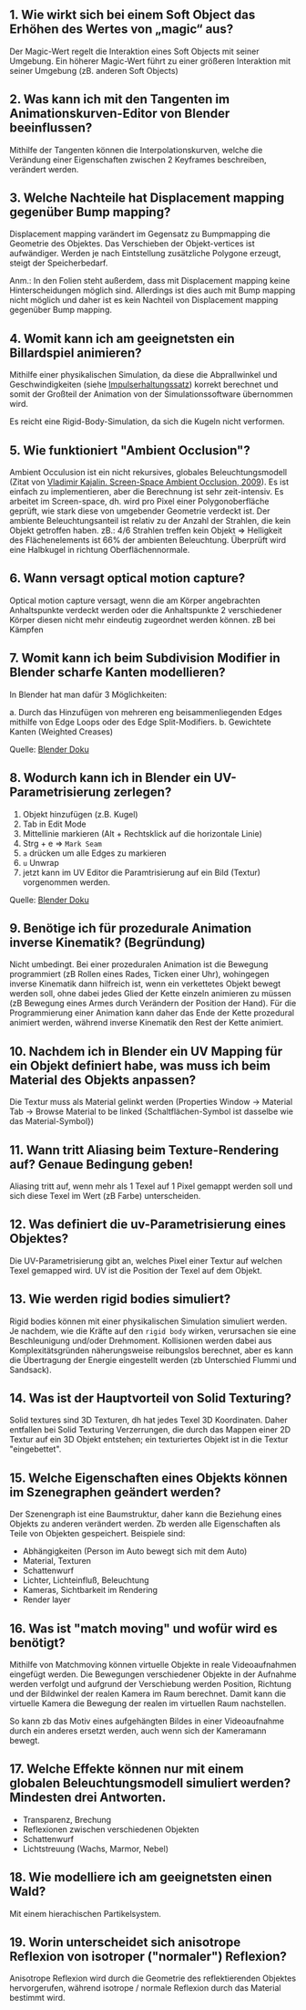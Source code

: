 ## 1. Wie wirkt sich bei einem Soft Object das Erhöhen des Wertes von „magic“ aus?

Der Magic-Wert regelt die Interaktion eines Soft Objects mit seiner Umgebung. Ein höherer Magic-Wert führt zu einer größeren Interaktion mit seiner Umgebung (zB. anderen Soft Objects)

## 2. Was kann ich mit den Tangenten im Animationskurven-Editor von Blender beeinflussen?

Mithilfe der Tangenten können die Interpolationskurven, welche die Verändung einer Eigenschaften zwischen 2 Keyframes beschreiben, verändert werden.

## 3. Welche Nachteile hat Displacement mapping gegenüber Bump mapping?

Displacement mapping varändert im Gegensatz zu Bumpmapping die Geometrie des Objektes. Das Verschieben der Objekt-vertices ist aufwändiger. Werden je nach Eintstellung zusätzliche Polygone erzeugt, steigt der Speicherbedarf.

Anm.: In den Folien steht außerdem, dass mit Displacement mapping keine Hinterscheidungen möglich sind. Allerdings ist dies auch mit Bump mapping nicht möglich und daher ist es kein Nachteil von Displacement mapping gegenüber Bump mapping.

## 4. Womit kann ich am geeignetsten ein Billardspiel animieren?

Mithilfe einer physikalischen Simulation, da diese die Abprallwinkel und Geschwindigkeiten (siehe [Impulserhaltungssatz](https://de.wikipedia.org/wiki/Impulserhaltungssatz)) korrekt berechnet und somit der Großteil der Animation von der Simulationssoftware übernommen wird.

Es reicht eine Rigid-Body-Simulation, da sich die Kugeln nicht verformen.

## 5. Wie funktioniert "Ambient Occlusion"?

Ambient Occulusion ist ein nicht rekursives, globales Beleuchtungsmodell (Zitat von [Vladimir Kajalin. Screen-Space Ambient Occlusion, 2009](http://w3-o.cs.hm.edu/~nischwit/Hauptseminar/2009/Seminararbeit_Firbach.pdf)). Es ist einfach zu implementieren, aber die Berechnung ist sehr zeit-intensiv. Es arbeitet im Screen-space, dh. wird pro Pixel einer Polygonoberfläche geprüft, wie stark diese von umgebender Geometrie verdeckt ist. Der ambiente Beleuchtungsanteil ist relativ zu der Anzahl der Strahlen, die kein Objekt getroffen haben. zB.: 4/6 Strahlen treffen kein Objekt => Helligkeit des Flächenelements ist 66% der ambienten Beleuchtung. Überprüft wird eine Halbkugel in richtung Oberflächennormale.

## 6. Wann versagt optical motion capture?

Optical motion capture versagt, wenn die am Körper angebrachten Anhaltspunkte verdeckt werden oder die Anhaltspunkte 2 verschiedener Körper diesen nicht mehr eindeutig zugeordnet werden können. zB bei Kämpfen

## 7. Womit kann ich beim Subdivision Modifier in Blender scharfe Kanten modellieren?

In Blender hat man dafür 3 Möglichkeiten:

a. Durch das Hinzufügen von mehreren eng beisammenliegenden Edges mithilfe von Edge Loops oder des Edge Split-Modifiers.
b. Gewichtete Kanten (Weighted Creases)

Quelle: [Blender Doku](https://de.wikibooks.org/wiki/Blender_Dokumentation:_Gesch%C3%A4rfte_Kanten_beim_Arbeiten_mit_Subdivision_Surfaces)

## 8. Wodurch kann ich in Blender ein UV-Parametrisierung zerlegen?

1. Objekt hinzufügen (z.B. Kugel)
2. Tab in Edit Mode
3. Mittellinie markieren (Alt + Rechtsklick auf die horizontale Linie)
4. Strg + e => ``Mark Seam``
5. ``a`` drücken um alle Edges zu markieren
6. ``u`` Unwrap
7. jetzt kann im UV Editor die Paramtrisierung auf ein Bild (Textur) vorgenommen werden.

Quelle: [Blender Doku](https://de.wikibooks.org/wiki/Blender_Dokumentation:_UV-Mapping)

## 9. Benötige ich für prozedurale Animation inverse Kinematik? (Begründung)

Nicht umbedingt. Bei einer prozeduralen Animation ist die Bewegung programmiert (zB Rollen eines Rades, Ticken einer Uhr), wohingegen inverse Kinematik dann hilfreich ist, wenn ein verkettetes Objekt bewegt werden soll, ohne dabei jedes Glied der Kette einzeln animieren zu müssen (zB Bewegung eines Armes durch Verändern der Position der Hand). Für die Programmierung einer Animation kann daher das Ende der Kette prozedural animiert werden, während inverse Kinematik den Rest der Kette animiert.

## 10. Nachdem ich in Blender ein UV Mapping für ein Objekt definiert habe, was muss ich beim Material des Objekts anpassen?

Die Textur muss als Material gelinkt werden (Properties Window -> Material Tab -> Browse Material to be linked {Schaltflächen-Symbol ist dasselbe wie das Material-Symbol})

## 11. Wann tritt Aliasing beim Texture-Rendering auf? Genaue Bedingung geben!

Aliasing tritt auf, wenn mehr als 1 Texel auf 1 Pixel gemappt werden soll und sich diese Texel im Wert (zB Farbe) unterscheiden.

## 12. Was definiert die uv-Parametrisierung eines Objektes?

Die UV-Parametrisierung gibt an, welches Pixel einer Textur auf welchen Texel gemapped wird.
UV ist die Position der Texel auf dem Objekt.

## 13. Wie werden rigid bodies simuliert?

Rigid bodies können mit einer physikalischen Simulation simuliert werden. Je nachdem, wie die Kräfte auf den ``rigid body`` wirken, verursachen sie eine Beschleunigung und/oder Drehmoment.
Kollisionen werden dabei aus Komplexitätsgründen näherungsweise reibungslos berechnet, aber es kann die Übertragung der Energie eingestellt werden (zb Unterschied Flummi und Sandsack).

## 14. Was ist der Hauptvorteil von Solid Texturing?

Solid textures sind 3D Texturen, dh hat jedes Texel 3D Koordinaten. Daher entfallen bei Solid Texturing Verzerrungen, die durch das Mappen einer 2D Textur auf ein 3D Objekt entstehen; ein texturiertes Objekt ist in die Textur "eingebettet".

## 15. Welche Eigenschaften eines Objekts können im Szenegraphen geändert werden?

Der Szenengraph ist eine Baumstruktur, daher kann die Beziehung eines Objekts zu anderen verändert werden. Zb werden alle Eigenschaften als Teile von Objekten gespeichert.
Beispiele sind:
- Abhängigkeiten (Person im Auto bewegt sich mit dem Auto)
- Material, Texturen
- Schattenwurf
- Lichter, Lichteinfluß, Beleuchtung
- Kameras, Sichtbarkeit im Rendering
- Render layer

## 16. Was ist "match moving" und wofür wird es benötigt?

Mithilfe von Matchmoving können virtuelle Objekte in reale Videoaufnahmen eingefügt werden. Die Bewegungen verschiedener Objekte in der Aufnahme werden verfolgt und aufgrund der Verschiebung werden Position, Richtung und der Bildwinkel der realen Kamera im Raum berechnet. Damit kann die virtuelle Kamera die Bewegung der realen im virtuellen Raum nachstellen.

So kann zb das Motiv eines aufgehängten Bildes in einer Videoaufnahme durch ein anderes ersetzt werden, auch wenn sich der Kameramann bewegt.

## 17. Welche Effekte können nur mit einem globalen Beleuchtungsmodell simuliert werden? Mindesten drei Antworten.

- Transparenz, Brechung
- Reflexionen zwischen verschiedenen Objekten
- Schattenwurf
- Lichtstreuung (Wachs, Marmor, Nebel)

## 18. Wie modelliere ich am geeignetsten einen Wald?

Mit einem hierachischen Partikelsystem.

## 19. Worin unterscheidet sich anisotrope Reflexion von isotroper ("normaler") Reflexion?

Anisotrope Reflexion wird durch die Geometrie des reflektierenden Objektes hervorgerufen, während isotrope / normale Reflexion durch das Material bestimmt wird.
